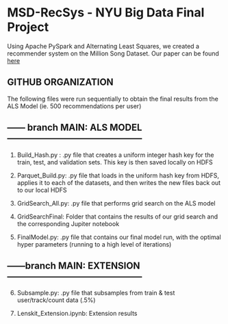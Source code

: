 # MSD-RecSys - NYU Big Data Final Project
Using Apache PySpark and Alternating Least Squares, we created a recommender system on the Million Song Dataset. Our paper can be found [here](https://github.com/nyu-big-data/final-project-team7/blob/main/FinalReport.pdf)

## GITHUB ORGANIZATION 

The following files were run sequentially to obtain the final results from the ALS Model (ie. 500 recommendations per user)


## —— branch MAIN: ALS MODEL———————————————


1) Build_Hash.py : .py file that creates a uniform integer hash key for the train, test, and validation sets. This key is then saved locally on HDFS

2) Parquet_Build.py: .py file that loads in the uniform hash key from HDFS, applies it to each of the datasets, and then writes the new files back out to our local HDFS

3) GridSearch_All.py: .py file that performs grid search on the ALS model

4) GridSearchFinal: Folder that contains the results of our grid search and the corresponding Jupiter notebook

5) FinalModel.py: .py file that contains our final model run, with the optimal hyper parameters (running to a high level of iterations)

## ——branch MAIN: EXTENSION———————————————

6) Subsample.py: .py file that subsamples from train & test user/track/count data (.5%)

7) Lenskit_Extension.ipynb: Extension results

